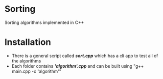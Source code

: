 # Sorting
Sorting algorithms implemented in C++

# Installation
- There is a general script called ***sort.cpp*** which has a cli app to test all of the algorithms
- Each folder contains ***'algorithm'.cpp*** and can be built using "g++ main.cpp -o 'algorithm'"
